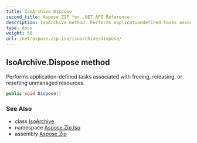 ```yaml
---
title: IsoArchive.Dispose
second_title: Aspose.ZIP for .NET API Reference
description: IsoArchive method. Performs applicationdefined tasks associated with freeing releasing or resetting unmanaged resources
type: docs
weight: 60
url: /net/aspose.zip.iso/isoarchive/dispose/
---
```

## IsoArchive.Dispose method

Performs application-defined tasks associated with freeing, releasing, or resetting unmanaged resources.

```csharp
public void Dispose()
```

### See Also

* class [IsoArchive](../)
* namespace [Aspose.Zip.Iso](../../isoarchive/)
* assembly [Aspose.Zip](../../../)


